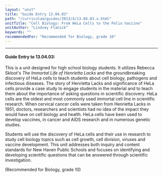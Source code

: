 ```yaml
---
layout: "unit"
title: "Guide Entry 13.04.03"
path: "/curriculum/guides/2013/4/13.04.03.x.html"
unitTitle: "Cell Biology: From HeLa Cells to the Polio Vaccine"
unitAuthor: "Lindsey Flanick"
keywords: ""
recommendedFor: "Recommended for Biology, grade 10"
---
```

<body>
<hr/>
 <h4>
  Guide Entry to 13.04.03:
 </h4>
 <p>
  This is a unit designed for high school biology students. It utilizes Rebecca Skloot's
  <i>
   The Immortal Life of Henrietta Lacks
  </i>
  and the groundbreaking discovery of HeLa cells to teach students about cell biology, pathogens and infectious diseases. The story of Henrietta Lacks and significance of HeLa cells provide a case study to engage students in the material and to teach them about the importance of asking questions in scientific discovery. HeLa cells are the oldest and most commonly used immortal cell line in scientific research. When cervical cancer cells were taken from Henrietta Lacks in 1951, doctors, researchers and scientists had no idea of the impact they would have on cell biology and health. HeLa cells have been used to develop vaccines, in cancer and AIDS research and in numerous genetic studies.
 </p>
<p>
  Students will use the discovery of HeLa cells and their use in research to study cell biology topics such as cell growth, cell division, viruses and vaccine development. This unit addresses both inquiry and content standards for New Haven Public Schools and focuses on identifying and developing scientific questions that can be answered through scientific investigation.
 </p>
 <p>
  <b>
  </b>
 </p>
 <p>
  (Recommended for Biology, grade 10)
 </p>


</body>